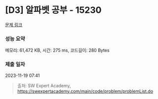 # [D3] 알파벳 공부 - 15230 

[문제 링크](https://swexpertacademy.com/main/code/problem/problemDetail.do?contestProbId=AYLnMQT6vPADFATf) 

### 성능 요약

메모리: 61,472 KB, 시간: 275 ms, 코드길이: 280 Bytes

### 제출 일자

2023-11-19 07:41



> 출처: SW Expert Academy, https://swexpertacademy.com/main/code/problem/problemList.do